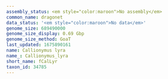 ```yaml
---
assembly_status: <em style="color:maroon">No assembly</em>
common_name: dragonet
data_status: '<em style="color:maroon">No data</em>'
genome_size: 689490000
genome_size_display: 0.69 Gbp
genome_size_method: GoaT
last_updated: 1675890161
name: Callionymus lyra
name_: Callionymus_lyra
short_name: fCalLyr
taxon_id: 34785
---
```

